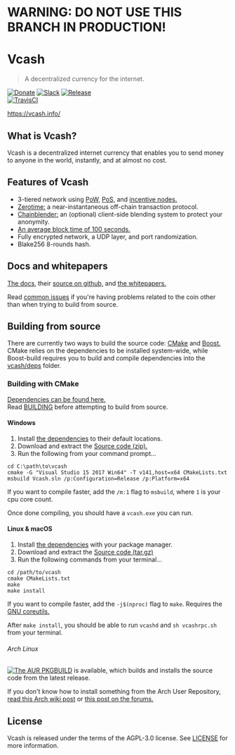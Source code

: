 # WARNING: DO NOT USE THIS BRANCH IN PRODUCTION!    
# Vcash
> A decentralized currency for the internet.

[![Donate](https://img.shields.io/badge/donate-BTC-yellow.svg)](https://blockchain.info/address/35nXEZoiZCVQKGTLR63XUhPfqWszBihFkd)
[![Slack](https://slack.vcash.info/badge.svg)](https://slack.vcash.info/)
[![Release](https://img.shields.io/github/release/openvcash/vcash.svg)](https://github.com/openvcash/vcash/releases/latest)  
[![TravisCI](https://img.shields.io/travis/openvcash/vcash/master.svg?label=Linux%20%26%20macOS%20build)](https://travis-ci.org/openvcash/vcash)

https://vcash.info/  

What is Vcash?
---
Vcash is a decentralized internet currency that enables you to send money to anyone in the world, instantly, and at almost no cost.

## Features of Vcash
- 3-tiered network using [PoW,](https://github.com/openvcash/papers/blob/master/rewardv3.pdf) [PoS,](https://github.com/openvcash/docs.vcash.info/blob/master/docs/block/generation/proof-of-stake.md) and [incentive nodes.](https://github.com/openvcash/papers/blob/master/incentive.pdf)
- [Zerotime:](https://github.com/openvcash/papers/blob/master/zerotime.pdf) a near-instantaneous off-chain transaction protocol.
- [Chainblender:](https://github.com/openvcash/papers/blob/master/chainblender.pdf) an (optional) client-side blending system to protect your anonymity.
- [An average block time of 100 seconds.](https://github.com/openvcash/papers/blob/master/scaling_the_blockchain.pdf)
- Fully encrypted network, a UDP layer, and port randomization.
- Blake256 8-rounds hash.

Docs and whitepapers
---
[The docs](https://docs.vcash.info/), their [source on github,](https://github.com/openvcash/docs.vcash.info) and [the whitepapers.](https://github.com/openvcash/papers)  

Read [common issues](docs/COMMON_ISSUES.md) if you're having problems related to the coin other than when trying to build from source.

Building from source
---
There are currently two ways to build the source code: [CMake](https://cmake.org/) and [Boost.](http://www.boost.org/build/) CMake relies on the dependencies to be installed system-wide, while Boost-build requires you to build and compile dependencies into the [vcash/deps](deps) folder.

### Building with CMake
[Dependencies can be found here.](docs/DEPENDENCIES.md)  
Read [BUILDING](docs/BUILDING.md) before attempting to build from source.  

#### Windows
1. Install [the dependencies](docs/DEPENDENCIES.md) to their default locations.
2. Download and extract the [Source code (zip).](https://github.com/openvcash/vcash/releases/latest)
3. Run the following from your command prompt...  
```
cd C:\path\to\vcash
cmake -G "Visual Studio 15 2017 Win64" -T v141,host=x64 CMakeLists.txt
msbuild Vcash.sln /p:Configuration=Release /p:Platform=x64
```
If you want to compile faster, add the `/m:1` flag to `msbuild`, where `1` is your cpu core count.

Once done compiling, you should have a `vcash.exe` you can run.

#### Linux & macOS
1. Install [the dependencies](docs/DEPENDENCIES.md) with your package manager.
2. Download and extract the [Source code (tar.gz)](https://github.com/openvcash/vcash/releases/latest)
3. Run the following commands from your terminal...  
```
cd /path/to/vcash
cmake CMakeLists.txt
make
make install
```
If you want to compile faster, add the `-j$(nproc)` flag to `make`. Requires the [GNU coreutils.](https://www.gnu.org/software/coreutils/coreutils.html)  

After `make install`, you should be able to run `vcashd` and `sh vcashrpc.sh` from your terminal.  

###### Arch Linux  
[![The AUR PKGBUILD](https://img.shields.io/aur/version/vcash.svg)](https://aur.archlinux.org/packages/vcash/) is available, which builds and installs the source code from the latest release.

If you don't know how to install something from the Arch User Repository, [read this Arch wiki post](https://wiki.archlinux.org/index.php/AUR_helpers) or [this post on the forums.](https://forum.vcash.info/d/56-arch-linux-aur-pkgbuild-s)

License
---
Vcash is released under the terms of the AGPL-3.0 license. See [LICENSE](LICENSE) for more information.
